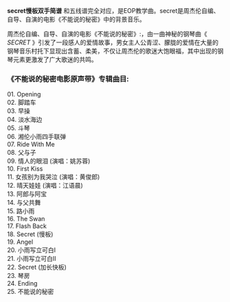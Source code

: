 

**secret慢板双手简谱** 和五线谱完全对应，是EOP教学曲。secret是周杰伦自编、自导、自演的电影《不能说的秘密》中的背景音乐。

周杰伦自编、自导、自演的电影《不能说的秘密》:，由一曲神秘的钢琴曲《 _SECRET_
》引发了一段感人的爱情故事，男女主人公青涩、朦胧的爱情在大量的钢琴音乐村托下显现出含蓄、柔美，不仅让周杰伦的歌迷大饱眼福，其中出现的钢琴元素更激发了广大歌迷的共鸣。

### 《不能说的秘密电影原声带》专辑曲目:

01\. Opening  
02\. 脚踏车  
03\. 早操  
04\. 淡水海边  
05\. 斗琴  
06\. 湘伦小雨四手联弹  
07\. Ride With Me  
08\. 父与子  
09\. 情人的眼泪 (演唱：姚苏蓉)  
10\. First Kiss  
11\. 女孩别为我哭泣 (演唱：黄俊郎)  
12\. 晴天娃娃 (演唱：江语晨)  
13\. 阿郎与阿宝  
14\. 与父共舞  
15\. 路小雨  
16\. The Swan  
17\. Flash Back  
18\. Secret (慢板)  
19\. Angel  
20\. 小雨写立可白Ⅰ  
21\. 小雨写立可白Ⅱ  
22\. Secret (加长快板)  
23\. 琴房  
24\. Ending  
25\. 不能说的秘密

